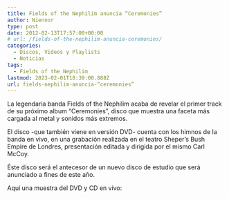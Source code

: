 ```yaml
---
title: Fields of the Nephilim anuncia “Ceremonies”
author: Niennor
type: post
date: 2012-02-13T17:57:00+00:00
# url: /fields-of-the-nephilim-anuncia-ceremonies/
categories:
  - Discos, Videos y Playlists
  - Noticias
tags:
  - Fields of the Nephilim
lastmod: 2023-02-01T18:39:00.888Z
url: fields-nephilim-anuncia-“ceremonies”
---
```

La legendaria banda Fields of the Nephilim acaba de revelar el primer track de su próximo album &ldquo;Ceremonies&rdquo;, disco que muestra una faceta más cargada al metal y sonidos más extremos.

El disco -que también viene en versión DVD- cuenta con los himnos de la banda en vivo, en una grabación realizada en el teatro Sheper&rsquo;s Bush Empire de Londres, presentación editada y dirigida por el mismo Carl McCoy.

Éste disco será el antecesor de un nuevo disco de estudio que será anunciado a fines de este año.

Aquí una muestra del DVD y CD en vivo:</p>

